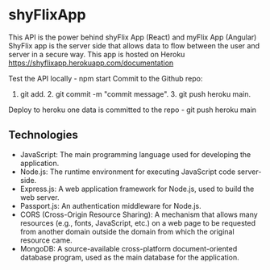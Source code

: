 # shyFlixApp

This API is the power behind shyFlix App (React) and myFlix App (Angular)
ShyFlix app is the server side that allows data to flow between the user and server in a secure way. 
This app is hosted on Heroku https://shyflixapp.herokuapp.com/documentation

Test the API locally - npm start
Commit to the Github repo: 
1. git add. 2. git commit -m "commit message". 3. git push heroku main.  

Deploy to heroku one data is committed to the repo - git push heroku main


## Technologies 

- JavaScript: The main programming language used for developing the application.
- Node.js: The runtime environment for executing JavaScript code server-side.
- Express.js: A web application framework for Node.js, used to build the web server.
- Passport.js: An authentication middleware for Node.js.
- CORS (Cross-Origin Resource Sharing): A mechanism that allows many resources (e.g., fonts, JavaScript, etc.) on a web page to be requested from another domain outside the domain from which the original resource came.
- MongoDB: A source-available cross-platform document-oriented database program, used as the main database for the application.





 
